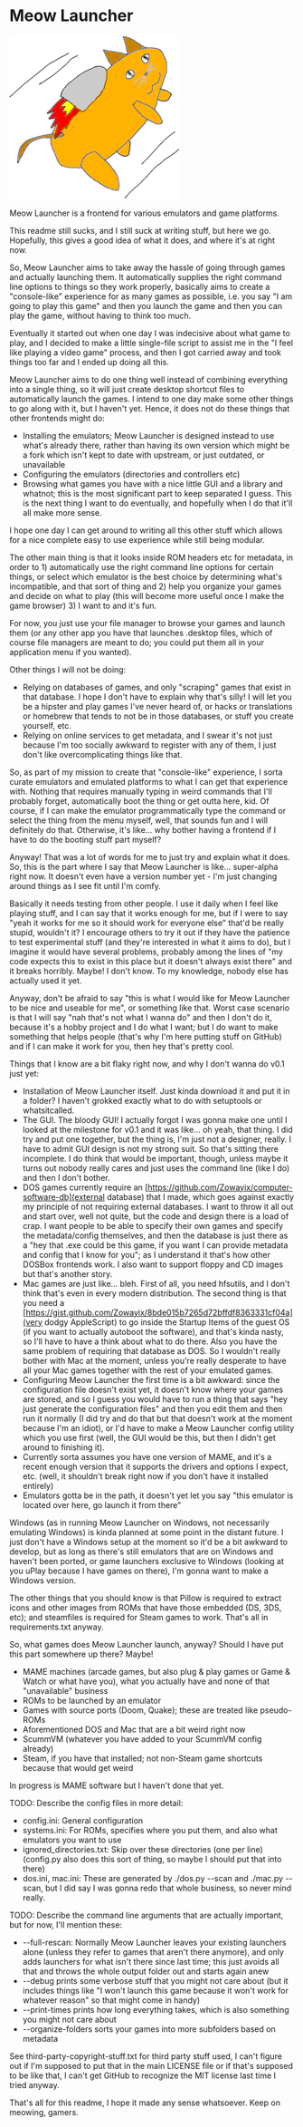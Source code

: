 # Meow Launcher

<img alt="Meow Launcher's logo" src="gui/icon.png?raw=true" width="300" />

Meow Launcher is a frontend for various emulators and game platforms.

This readme still sucks, and I still suck at writing stuff, but here we go. Hopefully, this gives a good idea of what it does, and where it's at right now.

So, Meow Launcher aims to take away the hassle of going through games and actually launching them. It automatically supplies the right command line options to things so they work properly, basically aims to create a "console-like" experience for as many games as possible, i.e. you say "I am going to play this game" and then you launch the game and then you can play the game, without having to think too much.

Eventually it started out when one day I was indecisive about what game to play, and I decided to make a little single-file script to assist me in the "I feel like playing a video game" process, and then I got carried away and took things too far and I ended up doing all this.

Meow Launcher aims to do one thing well instead of combining everything into a single thing, so it will just create desktop shortcut files to automatically launch the games. I intend to one day make some other things to go along with it, but I haven't yet. Hence, it does not do these things that other frontends might do:  

- Installing the emulators; Meow Launcher is designed instead to use what's already there, rather than having its own version which might be a fork which isn't kept to date with upstream, or just outdated, or unavailable
- Configuring the emulators (directories and controllers etc)
- Browsing what games you have with a nice little GUI and a library and whatnot; this is the most significant part to keep separated I guess. This is the next thing I want to do eventually, and hopefully when I do that it'll all make more sense.

I hope one day I can get around to writing all this other stuff which allows for a nice complete easy to use experience while still being modular.

The other main thing is that it looks inside ROM headers etc for metadata, in order to 1) automatically use the right command line options for certain things, or select which emulator is the best choice by determining what's incompatible, and that sort of thing and 2) help you organize your games and decide on what to play (this will become more useful once I make the game browser) 3) I want to and it's fun.

For now, you just use your file manager to browse your games and launch them (or any other app you have that launches .desktop files, which of course file managers are meant to do; you could put them all in your application menu if you wanted).

Other things I will not be doing:  
- Relying on databases of games, and only "scraping" games that exist in that database. I hope I don't have to explain why that's silly! I will let you be a hipster and play games I've never heard of, or hacks or translations or homebrew that tends to not be in those databases, or stuff you create yourself, etc.  
- Relying on online services to get metadata, and I swear it's not just because I'm too socially awkward to register with any of them, I just don't like overcomplicating things like that.  

So, as part of my mission to create that "console-like" experience, I sorta curate emulators and emulated platforms to what I can get that experience with. Nothing that requires manually typing in weird commands that I'll probably forget, automatically boot the thing or get outta here, kid. Of course, if I can make the emulator programmatically type the command or select the thing from the menu myself, well, that sounds fun and I will definitely do that. Otherwise, it's like… why bother having a frontend if I have to do the booting stuff part myself?

Anyway! That was a lot of words for me to just try and explain what it does. So, this is the part where I say that Meow Launcher is like... super-alpha right now. It doesn't even have a version number yet - I'm just changing around things as I see fit until I'm comfy.

Basically it needs testing from other people. I use it daily when I feel like playing stuff, and I can say that it works enough for me, but if I were to say "yeah it works for me so it should work for everyone else" that'd be really stupid, wouldn't it? I encourage others to try it out if they have the patience to test experimental stuff (and they're interested in what it aims to do), but I imagine it would have several problems, probably among the lines of "my code expects this to exist in this place but it doesn't always exist there" and it breaks horribly. Maybe! I don't know. To my knowledge, nobody else has actually used it yet.

Anyway, don't be afraid to say "this is what I would like for Meow Launcher to be nice and useable for me", or something like that. Worst case scenario is that I will say "nah that's not what I wanna do" and then I don't do it, because it's a hobby project and I do what I want; but I do want to make something that helps people (that's why I'm here putting stuff on GitHub) and if I can make it work for you, then hey that's pretty cool.

Things that I know are a bit flaky right now, and why I don't wanna do v0.1 just yet:

- Installation of Meow Launcher itself. Just kinda download it and put it in a folder? I haven't grokked exactly what to do with setuptools or whatsitcalled.
- The GUI. The bloody GUI! I actually forgot I was gonna make one until I looked at the milestone for v0.1 and it was like… oh yeah, that thing. I did try and put one together, but the thing is, I'm just not a designer, really. I have to admit GUI design is not my strong suit. So that's sitting there incomplete. I do think that would be important, though, unless maybe it turns out nobody really cares and just uses the command line (like I do) and then I don't bother.
- DOS games currently require an [https://github.com/Zowayix/computer-software-db](external database) that I made, which goes against exactly my principle of not requiring external databases. I want to throw it all out and start over, well not quite, but the code and design there is a load of crap. I want people to be able to specify their own games and specify the metadata/config themselves, and then the database is just there as a "hey that .exe could be this game, if you want I can provide metadata and config that I know for you"; as I understand it that's how other DOSBox frontends work. I also want to support floppy and CD images but that's another story.
- Mac games are just like… bleh. First of all, you need hfsutils, and I don't think that's even in every modern distribution. The second thing is that you need a [https://gist.github.com/Zowayix/8bde015b7265d72bffdf8363331cf04a](very dodgy AppleScript) to go inside the Startup Items of the guest OS (if you want to actually autoboot the software), and that's kinda nasty, so I'll have to have a think about what to do there. Also you have the same problem of requiring that database as DOS. So I wouldn't really bother with Mac at the moment, unless you're really desperate to have all your Mac games together with the rest of your emulated games.
- Configuring Meow Launcher the first time is a bit awkward: since the configuration file doesn't exist yet, it doesn't know where your games are stored, and so I guess you would have to run a thing that says "hey just generate the configuration files" and then you edit them and then run it normally (I did try and do that but that doesn't work at the moment because I'm an idiot), or I'd have to make a Meow Launcher config utility which you use first (well, the GUI would be this, but then I didn't get around to finishing it).
- Currently sorta assumes you have one version of MAME, and it's a recent enough version that it supports the drivers and options I expect, etc. (well, it shouldn't break right now if you don't have it installed entirely)
- Emulators gotta be in the path, it doesn't yet let you say "this emulator is located over here, go launch it from there"

Windows (as in running Meow Launcher on Windows, not necessarily emulating Windows) is kinda planned at some point in the distant future. I just don't have a Windows setup at the moment so it'd be a bit awkward to develop, but as long as there's still emulators that are on Windows and haven't been ported, or game launchers exclusive to Windows (looking at you uPlay because I have games on there), I'm gonna want to make a Windows version.

The other things that you should know is that Pillow is required to extract icons and other images from ROMs that have those embedded (DS, 3DS, etc); and steamfiles is required for Steam games to work. That's all in requirements.txt anyway.

So, what games does Meow Launcher launch, anyway? Should I have put this part somewhere up there? Maybe!

- MAME machines (arcade games, but also plug & play games or Game & Watch or what have you), what you actually have and none of that "unavailable" business
- ROMs to be launched by an emulator
- Games with source ports (Doom, Quake); these are treated like pseudo-ROMs
- Aforementioned DOS and Mac that are a bit weird right now
- ScummVM (whatever you have added to your ScummVM config already)
- Steam, if you have that installed; not non-Steam game shortcuts because that would get weird

In progress is MAME software but I haven't done that yet.

TODO: Describe the config files in more detail:

- config.ini: General configuration
- systems.ini: For ROMs, specifies where you put them, and also what emulators you want to use
- ignored_directories.txt: Skip over these directories (one per line) (config.py also does this sort of thing, so maybe I should put that into there)
- dos.ini, mac.ini: These are generated by ./dos.py --scan and ./mac.py --scan, but I did say I was gonna redo that whole business, so never mind really.

TODO: Describe the command line arguments that are actually important, but for now, I'll mention these:

- --full-rescan: Normally Meow Launcher leaves your existing launchers alone (unless they refer to games that aren't there anymore), and only adds launchers for what isn't there since last time; this just avoids all that and throws the whole output folder out and starts again anew
- --debug prints some verbose stuff that you might not care about (but it includes things like "I won't launch this game because it won't work for whatever reason" so that might come in handy)
- --print-times prints how long everything takes, which is also something you might not care about
- --organize-folders sorts your games into more subfolders based on metadata

See third-party-copyright-stuff.txt for third party stuff used, I can't figure out if I'm supposed to put that in the main LICENSE file or if that's supposed to be like that, I can't get GitHub to recognize the MIT license last time I tried anyway.

That's all for this readme, I hope it made any sense whatsoever. Keep on meowing, gamers.
